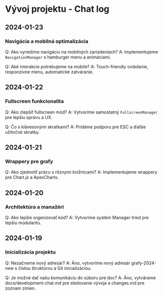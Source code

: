 # Vývoj projektu - Chat log

## 2024-01-23

### Navigácia a mobilná optimalizácia
Q: Ako vyriešime navigáciu na mobilných zariadeniach?
A: Implementujeme `NavigationManager` s hamburger menu a animáciami.

Q: Aké interakcie potrebujeme na mobile?
A: Touch-friendly ovládanie, responzívne menu, automatické zatváranie.

## 2024-01-22

### Fullscreen funkcionalita
Q: Ako zlepšiť fullscreen mód?
A: Vytvoríme samostatný `FullscreenManager` pre lepšiu správu a UX.

Q: Čo s klávesovými skratkami?
A: Pridáme podporu pre ESC a ďalšie užitočné skratky.

## 2024-01-21

### Wrappery pre grafy
Q: Ako zjednotiť prácu s rôznymi knižnicami?
A: Implementujeme wrappery pre Chart.js a ApexCharts.

## 2024-01-20

### Architektúra a manažéri
Q: Ako lepšie organizovať kód?
A: Vytvoríme systém Manager tried pre lepšiu modularitu.

## 2024-01-19

### Inicializácia projektu
Q: Nezačneme nový adresár?
A: Áno, vytvoríme nový adresár grafy-2024-new s čistou štruktúrou a Git inicializáciou.

Q: Je možné dať našu komunikáciu do súboru pre doc?
A: Áno, vytvárame docs/development-chat.md pre sledovanie vývoja a changes.md pre zoznam zmien.
